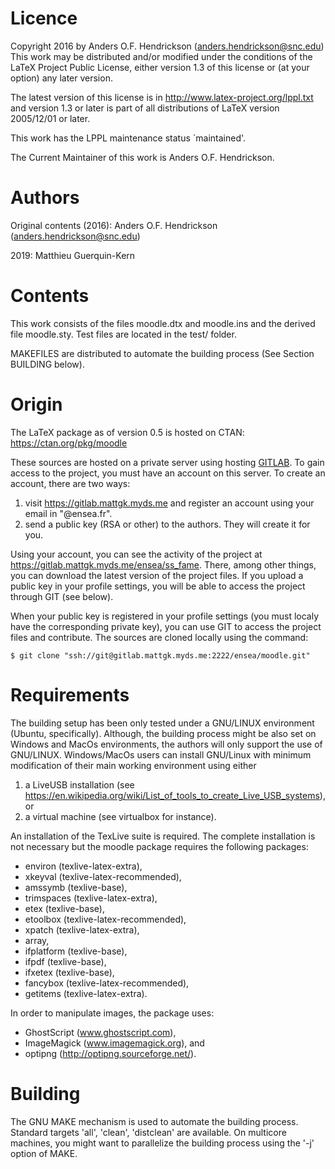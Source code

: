 # Licence

Copyright 2016 by Anders O.F. Hendrickson (anders.hendrickson@snc.edu)
This work may be distributed and/or modified under the conditions of the LaTeX
Project Public License, either version 1.3 of this license or (at your option)
any later version.

The latest version of this license is in http://www.latex-project.org/lppl.txt
and version 1.3 or later is part of all distributions of LaTeX version
2005/12/01 or later.

This work has the LPPL maintenance status `maintained'. 

The Current Maintainer of this work is Anders O.F. Hendrickson.

# Authors

Original contents (2016): Anders O.F. Hendrickson (anders.hendrickson@snc.edu)

2019: Matthieu Guerquin-Kern

# Contents

This work consists of the files moodle.dtx and moodle.ins and the derived
file moodle.sty. Test files are located in the test/ folder.

MAKEFILES are distributed to automate the building process (See Section BUILDING
below).

# Origin

The LaTeX package as of version 0.5 is hosted on CTAN:
<https://ctan.org/pkg/moodle>

These sources are hosted on a private server using hosting
[GITLAB](https://gitlab.com).
To gain access to the project, you must have an account on this server. To
create an account, there are two ways:
1. visit <https://gitlab.mattgk.myds.me> and register an account using your
email in "@ensea.fr".
2. send a public key (RSA or other) to the authors. They will create it for you.

Using your account, you can see the activity of the project at
<https://gitlab.mattgk.myds.me/ensea/ss_fame>. There, among other things, you
can download the latest version of the project files. If you upload a public key
in your profile settings, you will be able to access the project through GIT
(see below).

When your public key is registered in your profile settings (you must localy
have the corresponding private key), you can use GIT to access the project files
and contribute.
The sources are cloned locally using the command:

    $ git clone "ssh://git@gitlab.mattgk.myds.me:2222/ensea/moodle.git"

# Requirements

The building setup has been only tested under a GNU/LINUX environment (Ubuntu,
specifically).
Although, the building process might be also set on Windows and MacOs
environments, the authors will only support the use of GNU/LINUX. Windows/MacOs
users can install GNU/Linux with minimum modification of their main working
environment using either
1. a LiveUSB installation (see 
<https://en.wikipedia.org/wiki/List_of_tools_to_create_Live_USB_systems>), or
2. a virtual machine (see virtualbox for instance).

An installation of the TexLive suite is required. The complete installation is
not necessary but the moodle package requires the following packages:
- environ (texlive-latex-extra),
- xkeyval (texlive-latex-recommended),
- amssymb (texlive-base),
- trimspaces (texlive-latex-extra),
- etex (texlive-base),
- etoolbox (texlive-latex-recommended),
- xpatch (texlive-latex-extra),
- array,
- ifplatform (texlive-base),
- ifpdf (texlive-base),
- ifxetex (texlive-base),
- fancybox (texlive-latex-recommended),
- getitems (texlive-latex-extra).

In order to manipulate images, the package uses:
- GhostScript (www.ghostscript.com),
- ImageMagick (www.imagemagick.org), and
- optipng (http://optipng.sourceforge.net/).

# Building

The GNU MAKE mechanism is used to automate the building process.
Standard targets 'all', 'clean', 'distclean' are available.
On multicore machines, you might want to parallelize the building process using the '-j' option of MAKE.
